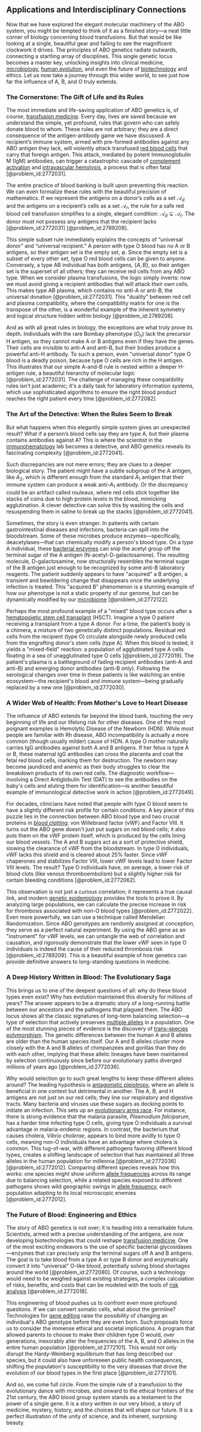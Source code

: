 ## Applications and Interdisciplinary Connections

Now that we have explored the elegant molecular machinery of the ABO system, you might be tempted to think of it as a finished story—a neat little corner of biology concerning blood transfusions. But that would be like looking at a single, beautiful gear and failing to see the magnificent clockwork it drives. The principles of ABO genetics radiate outwards, connecting a startling array of disciplines. This single genetic locus becomes a master key, unlocking insights into clinical medicine, [microbiology](@article_id:172473), [human evolution](@article_id:143501), and even the future of [biotechnology](@article_id:140571) and ethics. Let us now take a journey through this wider world, to see just how far the influence of A, B, and O truly extends.

### The Cornerstone: The Gift of Life and its Rules

The most immediate and life-saving application of ABO genetics is, of course, [transfusion medicine](@article_id:150126). Every day, lives are saved because we understand the simple, yet profound, rules that govern who can safely donate blood to whom. These rules are not arbitrary; they are a direct consequence of the antigen-antibody game we have discussed. A recipient’s immune system, armed with pre-formed antibodies against any ABO antigen they lack, will violently attack transfused [red blood cells](@article_id:137718) that carry that foreign antigen. This attack, mediated by potent Immunoglobulin M (IgM) antibodies, can trigger a catastrophic cascade of [complement activation](@article_id:197352) and [intravascular hemolysis](@article_id:191666), a process that is often fatal [@problem_id:2772031].

The entire practice of blood banking is built upon preventing this reaction. We can even formalize these rules with the beautiful precision of mathematics. If we represent the antigens on a donor’s cells as a set $\mathcal{A}_d$ and the antigens on a recipient’s cells as a set $\mathcal{A}_r$, the rule for a safe red blood cell transfusion simplifies to a single, elegant condition: $\mathcal{A}_d \subseteq \mathcal{A}_r$. The donor must not possess any antigens that the recipient lacks [@problem_id:2772031] [@problem_id:2789208].

This simple subset rule immediately explains the concepts of “universal donor” and “universal recipient.” A person with type O blood has no A or B antigens, so their antigen set is the empty set, $\emptyset$. Since the empty set is a subset of every other set, type O red blood cells can be given to anyone. Conversely, a type AB individual has both antigens, $\{A, B\}$, so their antigen set is the superset of all others; they can receive red cells from any ABO type. When we consider plasma transfusions, the logic simply inverts: now we must avoid giving a recipient antibodies that will attack *their own* cells. This makes type AB plasma, which contains no anti-A or anti-B, the universal donation [@problem_id:2772031]. This "duality" between red cell and plasma compatibility, where the compatibility matrix for one is the transpose of the other, is a wonderful example of the inherent symmetry and logical structure hidden within biology [@problem_id:2789208].

And as with all great rules in biology, the exceptions are what truly prove its depth. Individuals with the rare Bombay phenotype ($O_h$) lack the precursor H antigen, so they cannot make A or B antigens even if they have the genes. Their cells are invisible to anti-A and anti-B, but their bodies produce a powerful anti-H antibody. To such a person, even "universal donor" type O blood is a deadly poison, because type O cells are rich in the H antigen. This illustrates that our simple A-and-B rule is nested within a deeper H-antigen rule, a beautiful hierarchy of molecular logic [@problem_id:2772031]. The challenge of managing these compatibility rules isn't just academic; it's a daily task for laboratory information systems, which use sophisticated algorithms to ensure the right blood product reaches the right patient every time [@problem_id:2772082].

### The Art of the Detective: When the Rules Seem to Break

But what happens when this elegantly simple system gives an unexpected result? What if a person’s blood cells say they are type A, but their plasma contains antibodies against A? This is where the scientist in the [immunohematology](@article_id:191283) lab becomes a detective, and ABO genetics reveals its fascinating complexity [@problem_id:2772041].

Such discrepancies are not mere errors; they are clues to a deeper biological story. The patient might have a subtle subgroup of the A antigen, like $A_2$, which is different enough from the standard $A_1$ antigen that their immune system can produce a weak anti-$A_1$ antibody. Or the discrepancy could be an artifact called rouleaux, where red cells stick together like stacks of coins due to high protein levels in the blood, mimicking agglutination. A clever detective can solve this by washing the cells and resuspending them in saline to break up the stacks [@problem_id:2772041].

Sometimes, the story is even stranger. In patients with certain gastrointestinal diseases and infections, bacteria can spill into the bloodstream. Some of these microbes produce enzymes—specifically, deacetylases—that can chemically modify a person's blood type. On a type A individual, these [bacterial enzymes](@article_id:172724) can snip the acetyl group off the terminal sugar of the A antigen (N-acetyl-D-galactosamine). The resulting molecule, D-galactosamine, now structurally resembles the terminal sugar of the B antigen just enough to be recognized by some anti-B laboratory reagents. The patient suddenly appears to have "acquired" a B antigen, a transient and bewildering change that disappears once the underlying infection is treated. This "acquired B" phenomenon is a stunning example of how our phenotype is not a static property of our genome, but can be dynamically modified by our [microbiome](@article_id:138413) [@problem_id:2772122].

Perhaps the most profound example of a "mixed" blood type occurs after a [hematopoietic stem cell transplant](@article_id:186051) (HSCT). Imagine a type O patient receiving a transplant from a type A donor. For a time, the patient’s body is a chimera, a mixture of two genetically distinct populations. Residual red cells from the recipient (type O) circulate alongside newly produced cells from the engrafting donor's stem cells (type A). When this blood is tested, it yields a "mixed-field" reaction: a population of agglutinated type A cells floating in a sea of unagglutinated type O cells [@problem_id:2772019]. The patient's plasma is a battleground of fading recipient antibodies (anti-A and anti-B) and emerging donor antibodies (anti-B only). Following the serological changes over time in these patients is like watching an entire ecosystem—the recipient's blood and immune system—being gradually replaced by a new one [@problem_id:2772030].

### A Wider Web of Health: From Mother's Love to Heart Disease

The influence of ABO extends far beyond the blood bank, touching the very beginning of life and our lifelong risk for other diseases. One of the most poignant examples is Hemolytic Disease of the Newborn (HDN). While most people are familiar with Rh disease, ABO incompatibility is actually a more common (though usually milder) cause of HDN. A type O mother naturally carries IgG antibodies against both A and B antigens. If her fetus is type A or B, these maternal IgG antibodies can cross the placenta and coat the fetal red blood cells, marking them for destruction. The newborn may become jaundiced and anemic as their body struggles to clear the breakdown products of its own red cells. The diagnostic workflow—involving a Direct Antiglobulin Test (DAT) to see the antibodies on the baby's cells and eluting them for identification—is another beautiful example of immunological detective work in action [@problem_id:2772049].

For decades, clinicians have noted that people with type O blood seem to have a slightly different risk profile for certain conditions. A key piece of this puzzle lies in the connection between ABO blood type and two crucial proteins in [blood clotting](@article_id:149478): von Willebrand factor (vWF) and Factor VIII. It turns out the ABO gene doesn't just put sugars on red blood cells; it also puts them on the vWF protein itself, which is produced by the cells lining our blood vessels. The A and B sugars act as a sort of protective shield, slowing the clearance of vWF from the bloodstream. In type O individuals, vWF lacks this shield and is cleared about 25% faster. Since vWF chaperones and stabilizes Factor VIII, lower vWF levels lead to lower Factor VIII levels. The result? Type O individuals have, on average, a lower risk of blood clots (like venous thromboembolism) but a slightly higher risk for certain bleeding conditions [@problem_id:2772062].

This observation is not just a curious correlation; it represents a true causal link, and modern [genetic epidemiology](@article_id:171149) provides the tools to prove it. By analyzing large populations, we can calculate the precise increase in risk for thrombosis associated with non-O blood types [@problem_id:2772022]. Even more powerfully, we can use a technique called Mendelian Randomization. Since ABO genotypes are randomly assigned at conception, they serve as a perfect natural experiment. By using the ABO gene as an "instrument" for vWF levels, we can untangle the web of correlation and causation, and rigorously demonstrate that the lower vWF seen in type O individuals is indeed the cause of their reduced thrombosis risk [@problem_id:2789209]. This is a beautiful example of how genetics can provide definitive answers to long-standing questions in medicine.

### A Deep History Written in Blood: The Evolutionary Saga

This brings us to one of the deepest questions of all: why do these blood types even exist? Why has evolution maintained this diversity for millions of years? The answer appears to be a dramatic story of a long-running battle between our ancestors and the pathogens that plagued them. The ABO locus shows all the classic signatures of long-term balancing selection—a type of selection that actively preserves [multiple alleles](@article_id:143416) in a population. One of the most stunning pieces of evidence is the discovery of [trans-species polymorphism](@article_id:196446). The genetic differences between the human A and B alleles are older than the human species itself. Our A and B alleles cluster more closely with the A and B alleles of chimpanzees and gorillas than they do with each other, implying that these allelic lineages have been maintained by selection continuously since before our evolutionary paths diverged millions of years ago [@problem_id:2772036].

Why would selection go to such great lengths to keep these different alleles around? The leading hypothesis is [antagonistic pleiotropy](@article_id:137995), where an allele is beneficial in one context but detrimental in another. The A, B, and H antigens are not just on our red cells; they line our respiratory and digestive tracts. Many bacteria and viruses use these sugars as docking points to initiate an infection. This sets up an [evolutionary arms race](@article_id:145342). For instance, there is strong evidence that the malaria parasite, *Plasmodium falciparum*, has a harder time infecting type O cells, giving type O individuals a survival advantage in malaria-endemic regions. In contrast, the bacterium that causes cholera, *Vibrio cholerae*, appears to bind more avidly to type O cells, meaning non-O individuals have an advantage where cholera is common. This tug-of-war, with different pathogens favoring different blood types, creates a shifting landscape of selection that has maintained all three alleles in the human population for millennia [@problem_id:2772036] [@problem_id:2772012]. Comparing different species reveals how this works: one species might show uniform [allele frequencies](@article_id:165426) across its range due to balancing selection, while a related species exposed to different pathogens shows wild geographic swings in [allele frequency](@article_id:146378), each population adapting to its local microscopic enemies [@problem_id:2772012].

### The Future of Blood: Engineering and Ethics

The story of ABO genetics is not over; it is heading into a remarkable future. Scientists, armed with a precise understanding of the antigens, are now developing biotechnologies that could reshape [transfusion medicine](@article_id:150126). One of the most exciting endeavors is the use of specific bacterial glycosidases—enzymes that can precisely snip the terminal sugars off A and B antigens. The goal is to take blood from a type A or type B donor and enzymatically convert it into "universal" O-like blood, potentially solving blood shortages around the world [@problem_id:2772080]. Of course, such a technology would need to be weighed against existing strategies, a complex calculation of risks, benefits, and costs that can be modeled with the tools of [risk analysis](@article_id:140130) [@problem_id:2772018].

This engineering of blood pushes us to confront even more profound questions. If we can convert somatic cells, what about the germline? Technologies for [gene editing](@article_id:147188) raise the possibility of changing an individual's ABO genotype before they are even born. Such proposals force us to consider the immense ethical and societal implications. A program that allowed parents to choose to make their children type O would, over generations, inexorably alter the frequencies of the A, B, and O alleles in the entire human population [@problem_id:2772101]. This would not only disrupt the Hardy-Weinberg equilibrium that has long described our species, but it could also have unforeseen public health consequences, shifting the population's susceptibility to the very diseases that drove the evolution of our blood types in the first place [@problem_id:2772101].

And so, we come full circle. From the simple rule of a transfusion to the evolutionary dance with microbes, and onward to the ethical frontiers of the 21st century, the ABO blood group system stands as a testament to the power of a single gene. It is a story written in our very blood, a story of medicine, mystery, history, and the choices that will shape our future. It is a perfect illustration of the unity of science, and its inherent, surprising beauty.